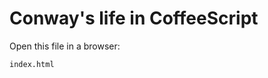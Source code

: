 Conway's life in CoffeeScript
=============================

Open this file in a browser:

    index.html

